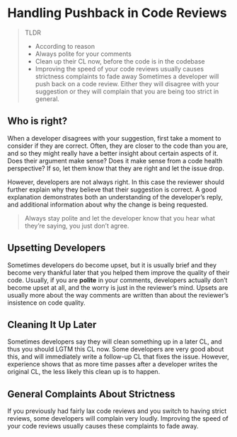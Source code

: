 # Handling Pushback in Code Reviews
> TLDR
> * According to reason
> * Always polite for your comments
> * Clean up their CL now, before the code is in the codebase
> * Improving the speed of your code reviews usually causes strictness complaints to fade away
Sometimes a developer will push back on a code review. Either they will disagree with your suggestion or they will complain that you are being too strict in general.

## Who is right?
When a developer disagrees with your suggestion, first take a moment to consider if they are correct. Often, they are closer to the code than you are, and so they might really have a better insight about certain aspects of it. Does their argument make sense? Does it make sense from a code health perspective? If so, let them know that they are right and let the issue drop.

However, developers are not always right. In this case the reviewer should further explain why they believe that their suggestion is correct. A good explanation demonstrates both an understanding of the developer’s reply, and additional information about why the change is being requested.

> Always stay polite and let the developer know that you hear what they’re saying, you just don’t agree.

## Upsetting Developers
Sometimes developers do become upset, but it is usually brief and they become very thankful later that you helped them improve the quality of their code. Usually, if you are **polite** in your comments, developers actually don’t become upset at all, and the worry is just in the reviewer’s mind. Upsets are usually more about the way comments are written than about the reviewer’s insistence on code quality.

## Cleaning It Up Later
Sometimes developers say they will clean something up in a later CL, and thus you should LGTM this CL now. Some developers are very good about this, and will immediately write a follow-up CL that fixes the issue. However, experience shows that as more time passes after a developer writes the original CL, the less likely this clean up is to happen.

## General Complaints About Strictness
If you previously had fairly lax code reviews and you switch to having strict reviews, some developers will complain very loudly. Improving the speed of your code reviews usually causes these complaints to fade away.
